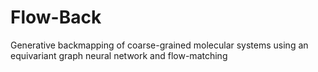 # Flow-Back
Generative backmapping of coarse-grained molecular systems using an equivariant graph neural network and flow-matching
